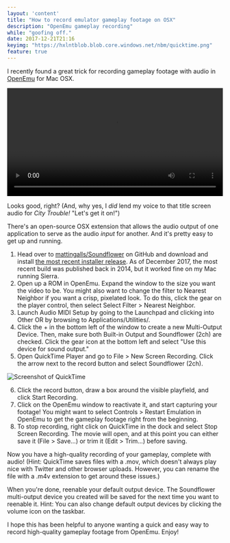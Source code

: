 ```yaml
---
layout: 'content'
title: "How to record emulator gameplay footage on OSX"
description: "OpenEmu gameplay recording"
while: "goofing off."
date: 2017-12-21T21:16
keyimg: "https://hxlntblob.blob.core.windows.net/nbm/quicktime.png"
feature: true
---
```


I recently found a great trick for recording gameplay footage with audio in [OpenEmu](http://openemu.org/) for Mac OSX.

<p><video width="100%" height="auto" controls loop>
  <source src="https://hxlntblob.blob.core.windows.net/nbm/citytrouble.mp4" type="video/mp4">
Your browser does not support the video tag.
</video></p>

Looks good, right? (And, why yes, I *did* lend my voice to that title screen audio for *City Trouble!* "Let's get it on!")

There's an open-source OSX extension that allows the audio output of one application to serve as the audio *input* for another. And it's pretty easy to get up and running.

1. Head over to [mattingalls/Soundflower](https://github.com/mattingalls/Soundflower) on GitHub and download and install [the most recent installer release](https://github.com/mattingalls/Soundflower/releases). As of December 2017, the most recent build was published back in 2014, but it worked fine on my Mac running Sierra.
2. Open up a ROM in OpenEmu. Expand the window to the size you want the video to be. You might also want to change the filter to Nearest Neighbor if you want a crisp, pixelated look. To do this, click the gear on the player control, then select Select Filter > Nearest Neighbor.
3. Launch Audio MIDI Setup by going to the Launchpad and clicking into Other OR by browsing to Applications/Utilities/.
4. Click the + in the bottom left of the window to create a new Multi-Output Device. Then, make sure both Built-in Output and Soundflower (2ch) are checked. Click the gear icon at the bottom left and select "Use this device for sound output."
5. Open QuickTime Player and go to File > New Screen Recording. Click the arrow next to the record button and select Soundflower (2ch). 

![Screenshot of QuickTime](https://hxlntblob.blob.core.windows.net/nbm/quicktime.png)

6. Click the record button, draw a box around the visible playfield, and click Start Recording.
7. Click on the OpenEmu window to reactivate it, and start capturing your footage! You might want to select Controls > Restart Emulation in OpenEmu to get the gameplay footage right from the beginning. 
8. To stop recording, right click on QuickTime in the dock and select Stop Screen Recording. The movie will open, and at this point you can either save it (File > Save...) or trim it (Edit > Trim...) before saving.

Now you have a high-quality recording of your gameplay, complete with audio! (Hint: QuickTime saves files with a .mov, which doesn't always play nice with Twitter and other browser uploads. However, you can rename the file with a .m4v extension to get around these issues.)

When you're done, reenable your default output device. The Soundflower multi-output device you created will be saved for the next time you want to reenable it. Hint: You can also change default output devices by clicking the volume icon on the taskbar.

I hope this has been helpful to anyone wanting a quick and easy way to record high-quality gameplay footage from OpenEmu. Enjoy!